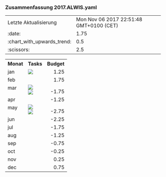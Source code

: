 ### Zusammenfassung 2017.ALWIS.yaml
<table>
            <tr>
                <td>Letzte Aktualisierung</td><td>Mon Nov 06 2017 22:51:48 GMT+0100 (CET)</td>
            </tr>
            <tr>
                <td>:date:</td><td>1.75</td>
            </tr>
            <tr>
                <td> :chart_with_upwards_trend: </td><td>0.5</td>
            </tr>
            <tr>
                <td>:scissors:</td><td>2.5</td>
            </tr>
        </table>

 <table>
                        <tr>
                            <th valign="top" align="left">Monat</th>
                            <th valign="top" align="left">Tasks</th>
                            <th valign="bottom" align="right">Budget</th>
                        </tr>
        
<tr>
                                <td valign="top">jan</td>
                            <td>
<a href="https://github.com/cismet/wupp/issues/1043"><img src="https://img.shields.io/badge/%231043%20-Erweiterung%20GUI%20Georeferenzierung%20(2%2C5%20MT)%09%09%09%09-green.svg?style=flat?maxAge=1"/></a><br/>
</td>
                                <td align="right" valign="bottom">1.25</td>
                             </tr>
<tr>
                                <td valign="top">feb</td>
                            <td>
</td>
                                <td align="right" valign="bottom">1.75</td>
                             </tr>
<tr>
                                <td valign="top">mar</td>
                            <td>
<a href="https://github.com/cismet/wupp/issues/1118"><img src="https://img.shields.io/badge/%231118%20-Erweiterung%20GUI%20Georeferenzierung%20(2%2C5%20MT)%09%09%09%09-green.svg?style=flat?maxAge=1"/></a><br/>
<a href="https://github.com/cismet/wupp/issues/1059"><img src="https://img.shields.io/badge/%231059%20-Erweiterung%20GUI%20Georeferenzierung%20(2%2C5%20MT)%09%09%09%09-green.svg?style=flat?maxAge=1"/></a><br/>
</td>
                                <td align="right" valign="bottom">-1.75</td>
                             </tr>
<tr>
                                <td valign="top">apr</td>
                            <td>
</td>
                                <td align="right" valign="bottom">-1.25</td>
                             </tr>
<tr>
                                <td valign="top">may</td>
                            <td>
<a href="https://github.com/cismet/wupp/issues/1150"><img src="https://img.shields.io/badge/%231150%20-Erweiterung%20GUI%20Georeferenzierung%20(2%2C5%20MT)%09%09%09%09-green.svg?style=flat?maxAge=1"/></a><br/>
<a href="https://github.com/cismet/wupp/issues/1149"><img src="https://img.shields.io/badge/%231149%20-Erweiterung%20GUI%20Georeferenzierung%20(2%2C5%20MT)%09%09%09%09-green.svg?style=flat?maxAge=1"/></a><br/>
</td>
                                <td align="right" valign="bottom">-2.75</td>
                             </tr>
<tr>
                                <td valign="top">jun</td>
                            <td>
</td>
                                <td align="right" valign="bottom">-2.25</td>
                             </tr>
<tr>
                                <td valign="top">jul</td>
                            <td>
</td>
                                <td align="right" valign="bottom">-1.75</td>
                             </tr>
<tr>
                                <td valign="top">aug</td>
                            <td>
</td>
                                <td align="right" valign="bottom">-1.25</td>
                             </tr>
<tr>
                                <td valign="top">sep</td>
                            <td>
</td>
                                <td align="right" valign="bottom">-0.75</td>
                             </tr>
<tr>
                                <td valign="top">oct</td>
                            <td>
</td>
                                <td align="right" valign="bottom">-0.25</td>
                             </tr>
<tr>
                                <td valign="top">nov</td>
                            <td>
</td>
                                <td align="right" valign="bottom">0.25</td>
                             </tr>
<tr>
                                <td valign="top">dec</td>
                            <td>
</td>
                                <td align="right" valign="bottom">0.75</td>
                             </tr>
</table>
